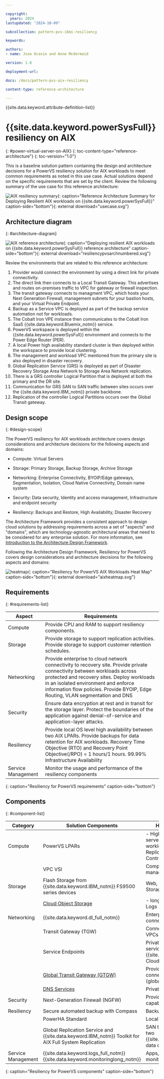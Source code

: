 ```yaml
---

copyright:
  years: 2024
lastupdated: "2024-10-09"

subcollection: pattern-pvs-ibmi-resiliency

keywords:

authors:
- name: Jose Ocasio and Anne Mcdermaid

version: 1.0

deployment-url:

docs: /docs/pattern-pvs-aix-resiliency

content-type: reference-architecture

---
```


{{site.data.keyword.attribute-definition-list}}

# {{site.data.keyword.powerSysFull}} resiliency on AIX
{: #power-virtual-server-on-AIX}
{: toc-content-type="reference-architecture"}
{: toc-version="1.0"}

This is a baseline solution pattern containing the design and architecture decisions for a PowerVS resiliency solution for AIX workloads to meet common requirements as noted in this use case. Actual solutions depend on the specific requirements that are set by the client. Review the following summary of the use case for this reference architecture:

![AIX resiliency summary](/images/usecase.svg "Reference Summary"){: caption="Reference Architecture Summary for Deploying Resilient AIX workloads on {{site.data.keyword.powerSysFull}}" caption-side="bottom"}{: external download="usecase.svg"}

## Architecture diagram
{: #architecture-diagram}

![AIX reference architecture](/images/resiliencypvsarchnumbered.svg "Resiliency Architecture Diagram"){: caption="Deploying resilient AIX workloads on {{site.data.keyword.powerSysFull}} reference architecture" caption-side="bottom"}{: external download="resiliencypvsarchnumbered.svg"}

Review the environments that are related to this reference architecture:

1. Provider would connect the environment by using a direct link for private connectivity.
2. The direct link then connects to a Local Transit Gateway. This advertises and routes on-premises traffic to VPC for gateway or firewall inspection.
3. The transit gateway connects to managment VPC, which hosts your Next Generation Firewall, management subnets for your bastion hosts, and your Virtual Private Endpoint.
4. Backup as a Service VPC is deployed as part of the backup service automation not for workloads.
5. The Cobalt Iron VPE instance then communicates to the Cobalt Iron SaaS {{site.data.keyword.Bluemix_notm}} service.
6. PowerVS workspace is deployed within the {{site.data.keyword.powerSysFull}} environment and connects to the Power Edge Router (PER).
7. A local Power high availability standard cluster is then deployed within the workspace to provide local clustering.
8. The management and workload VPC mentioned from the primary site is also deployed in disaster recovery.
9. Global Replication Service (GRS) is deployed as part of Disaster Recovery Storage Area Network to Storage Area Network replication.
10. There is a GRS controller Logical Partition that is deployed at both the primary and the DR site.
11. Communication for GRS SAN to SAN traffic between sites occurs over the {{site.data.keyword.IBM_notm}} private backbone.
12. Replication of the controller Logical Partitions occurs over the Global Transit gateway.

## Design scope
{: #design-scope}

The PowerVS resiliency for AIX workloads architecture covers design considerations and architecture decisions for the following aspects and domains:

- Compute: Virtual Servers

- Storage: Primary Storage, Backup Storage, Archive Storage

- Networking: Enterprise Connectivity, BYOIP/Edge gateways, Segmentation, Isolation, Cloud Native Connectivity, Domain name system

- Security: Data security, Identity and access management, Infrastructure and endpoint security

- Resiliency: Backups and Restore, High Availability, Disaster Recovery

The Architecture Framework provides a consistent approach to design cloud solutions by addressing requirements across a set of "aspects" and "domains", which are technology-agnostic architectural areas that need to be considered for any enterprise solution. For more information, see [Introduction to the Architecture Design Framework](/docs/architecture-framework?topic=architecture-framework-intro).

Following the Architecture Design Framework, Resiliency for PowerVS covers design considerations and architecture decisions for the following aspects and domains:

![heatmap](/images/aixheatmap.svg "AIX Heatmap"){: caption="Resiliency for PowerVS AIX Workloads Heat Map" caption-side="bottom"}{: external download="aixheatmap.svg"}

## Requirements
{: #requirements-list}

| Aspect         | Requirements                                                                                                                                                                                                                                                                                  |
|--------------------|---------------------------------------------------------------------------------------------------------------------------------------------------------------------------------------------------------------------------------------------------------------------------------------------------|
| Compute            | Provide CPU and RAM to support resiliency components.                                                                                                                                                                                                                                             |
| Storage            | Provide storage to support replication activities. Provide storage to support customer retention schedules.                                                                                                                                                                                       |
| Networking         | Provide enterprise to cloud network connectivity to recovery site.  Provide private connectivity between workloads across protected and recovery sites. Deploy workloads in an isolated environment and enforce information flow policies. Provide BYOIP, Edge Routing, VLAN segmentation and DNS |
| Security           | Ensure data encryption at rest and in transit for the storage layer. Protect the boundaries of the application against denial-of-service and application-layer attacks.                                                                                                                           |
| Resiliency         | Provide local OS level high availability between two AIX LPARs. Provide backups for data retention for AIX workloads. Recovery Time Objective (RTO) and Recovery Point Objective(/RPO) = 1 hours/1 hours.  99.99% Infrastructure Availability                                                     |
| Service Management | Monitor the usage and performance of the resiliency components                                                                                                                                                                                                                                    |
{: caption="Resiliency for PowerVS requirements" caption-side="bottom"}




## Components
{: #component-list}

| Category      | Solution Components                                                                                                       | How it is used in a solution                                                                                                      |
|--------------------|-------------------------------------------------------------------------------------------------------------------------------|-------------------------------------------------------------------------------------------------------------------------------------|
| Compute            | PowerVS LPARs                                                                                                                 | - High availability workload virtual servers  \n - Disaster Recovery workload virtual servers  \n - Global Replication Service (GRS) Controllers |
|                    | VPC VSI                                                                                                                       | Compute for NGFW and management tools                                                                                                  |
| Storage            | Flash Storage from {{site.data.keyword.IBM_notm}} FS9500 series devices                                                                                  | Web, application, database storage Storage for GRS                                                                                  |
|                    | [Cloud Object Storage](/docs/cloud-object-storage?topic=cloud-object-storage-about-cloud-object-storage) | - long-term backup archive  \n -  Logs                                                                                                      |
| Networking         | {{site.data.keyword.dl_full_notm}}                                                                                                          | Enterprise to cloud network connectivity                                                                                            |
|                    | Transit Gateway (TGW)                                                                                                         | Connectivity between PowerVS and VPCs                                                                                               |
|                    | Service Endpoints                                                                                                             | Private network access to cloud services such {{site.data.keyword.logs_full_notm}}, Cloud Object Storage.                                                 |
|                    | [Global Transit Gateway (GTGW)](/docs/transit-gateway?topic=transit-gateway-about)                       | Provides PowerVS and VPC connectivity in different regions (global routing)                                                         |
|                    | [DNS Services](/docs/dns-svcs?topic=dns-svcs-about-dns-services)                                         | Private DNS resolution                                                                                                              |
| Security           | Next-Generation Firewall (NGFW)                                                                                               | Provide IDS/IPS and edge firewall capabilities                                                                                      |
| Resiliency         | Secure automated backup with Compass                                                                                          | Backups for AIX workloads                                                                                                           |
|                    | PowerHA Standard                                                                                                              | Local OS level between two LPARS                                                                                                    |
|                    | Global Replication Service and {{site.data.keyword.IBM_notm}} Toolkit for AIX Full System Replication                                                      | SAN to SAN replication between two {{site.data.keyword.cloud_notm}} data centers                                                                           |
| Service Management | {{site.data.keyword.logs_full_notm}} {{site.data.keyword.monitoringlong_notm}}                                                | Apps, Audit, and operational logs monitor platform metrics                                                                          |
{: caption="Resiliency for PowerVS components" caption-side="bottom"}

